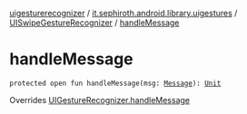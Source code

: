 [uigesturerecognizer](../../index.md) / [it.sephiroth.android.library.uigestures](../index.md) / [UISwipeGestureRecognizer](index.md) / [handleMessage](./handle-message.md)

# handleMessage

`protected open fun handleMessage(msg: `[`Message`](https://developer.android.com/reference/android/os/Message.html)`): `[`Unit`](https://kotlinlang.org/api/latest/jvm/stdlib/kotlin/-unit/index.html)

Overrides [UIGestureRecognizer.handleMessage](../-u-i-gesture-recognizer/handle-message.md)

